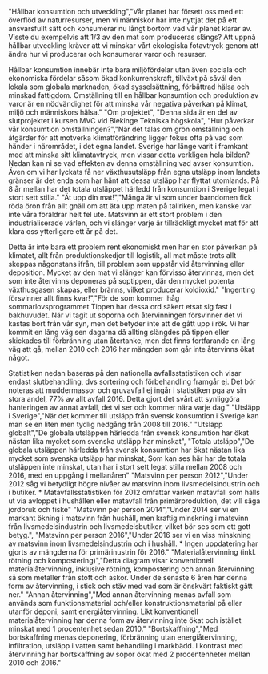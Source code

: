"Hållbar konsumtion och utveckling","Vår planet har försett oss med ett överflöd av naturresurser, men vi människor har inte nyttjat det på ett ansvarsfullt sätt och konsumerar nu långt bortom vad vår planet klarar av. Visste du exempelvis att 1/3 av den mat som produceras slängs? Att uppnå hållbar utveckling kräver att vi minskar vårt ekologiska fotavtryck genom att ändra hur vi producerar och konsumerar varor och resurser.

Hållbar konsumtion innebär inte bara miljöfördelar utan även sociala och ekonomiska fördelar såsom ökad konkurrenskraft, tillväxt på såväl den lokala som globala marknaden, ökad sysselsättning, förbättrad hälsa och minskad fattigdom. Omställning till en hållbar konsumtion och produktion av varor är en nödvändighet för att minska vår negativa påverkan på klimat, miljö och människors hälsa."
"Om projektet", "Denna sida är en del av slutprojektet i kursen MVC vid Blekinge Tekniska högskola",
"Hur påverkar vår konsumtion omställningen?","När det talas om grön omställning och åtgärder för att motverka klimatförändring ligger fokus ofta på vad som händer i närområdet, i det egna landet. Sverige har länge varit i framkant med att minska sitt klimatavtryck, men vissar detta verkligen hela bilden? Nedan kan ni se vad effekten av denna omställning vad avser konsumtion. Även om vi har lyckats få ner växthusutsläpp från egna utsläpp inom landets gränser är det enda som har hänt att dessa utsläpp har flyttat utomlands. På 8 år mellan har det totala utsläppet härledd från konsumtion i Sverige legat i stort sett stilla."
"Ät upp din mat!","Många är vi som under barndomen fick röda öron från allt gnäll om att äta upp maten på tallriken, men kanske var inte våra föräldrar helt fel ute. Matsvinn är ett stort problem i den industrialiserade värlen, och vi slänger varje år tillräckligt mycket mat för att klara oss ytterligare ett år på det.

Detta är inte bara ett problem rent ekonomiskt men har en stor påverkan på klimatet, allt från produktionskedjor till logistik, all mat måste trots allt skeppas någonstans ifrån, till problem som uppstår vid återvinning eller deposition. Mycket av den mat vi slänger kan förvisso återvinnas, men det som inte återvinns deponeras på soptippen, där den mycket potenta växthusgasen skapas, eller bränns, vilket producerar koldioxid."
"Ingenting försvinner allt finns kvar!","För de som kommer ihåg sommarlovsprogrammet Tippen har dessa ord säkert etsat sig fast i bakhuvudet. När vi tagit ut soporna och återvinningen försvinner det vi kastas bort från vår syn, men det betyder inte att de gått upp i rök. Vi har kommit en lång väg sen dagarna då allting slängdes på tippen eller skickades till förbränning utan återtanke, men det finns fortfarande en lång väg att gå, mellan 2010 och 2016 har mängden som går inte återvinns ökat något.

Statistiken nedan baseras på den nationella avfallsstatistiken och visar endast slutbehandling, dvs sortering och förbehandling framgår ej. Det bör noteras att muddermassor och gruvavfall ej ingår i statistiken pga av sin stora andel, 77% av allt avfall 2016. Detta gjort det svårt att synliggöra hanteringen av annat avfall, det vi ser och kommer nära varje dag."
"Utsläpp i Sverige","När det kommer till utsläpp från svensk konsumtion i Sverige kan man se en liten men tydlig nedgång från 2008 till 2016."
"Utsläpp globalt","De globala utsläppen härledda från svensk konsumtion har ökat nästan lika mycket som svenska utsläpp har minskat",
"Totala utsläpp","De globala utsläppen härledda från svensk konsumtion har ökat nästan lika mycket som svenska utsläpp har minskat, Som kan ses här har de totala utsläppen inte minskat, utan har i stort sett legat stilla mellan 2008 och 2016, med en uppgång i mellanåren"
"Matsvinn per person 2012","Under 2012 såg vi betydligt högre nivåer av matsvinn inom livsmedelsindustrin och i butiker. * Matavfallsstatistiken för 2012 omfattar varken matavfall som hälls ut via avloppet i hushållen eller matavfall från primärproduktion, det vill säga jordbruk och fiske"
"Matsvinn per person 2014","Under 2014 ser vi en markant ökning i matsvinn från hushåll, men kraftig minskning i matsvinn från livsmedelsindustrin och livsmedelsbutiker, vilket bör ses som ett gott betyg.",
"Matsvinn per person 2016","Under 2016 ser vi en viss minskning av matsvinn inom livsmedelsindustrin och i hushåll. * Ingen uppdatering har gjorts av mängderna för primärinustrin för 2016."
"Materialåtervinning (inkl. rötning och kompostering)","Detta diagram visar konventionell materialåtervinning, inklusive rötning, kompostering och annan återvinning så som metaller från stoft och askor. Under de senaste 6 åren har denna form av återvinning, i stick och stäv med vad som är önskvärt faktiskt gått ner."
"Annan återvinning","Med annan återvinning menas avfall som används som funktionsmaterial och/eller konstruktionsmaterial på eller utanför deponi, samt energiåtervinning. Likt konventionell materialåtervinning har denna form av återvinning inte ökat och istället minskat med 1 procentenhet sedan 2010."
"Bortskaffning","Med bortskaffning menas deponering, förbränning utan energiåtervinning, infiltration, utsläpp i vatten samt behandling i markbädd. I kontrast med återvinning har bortskaffning av sopor ökat med 2 procentenheter mellan 2010 och 2016."
